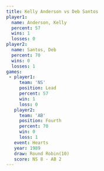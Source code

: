 ```yaml
---
title: Kelly Anderson vs Deb Santos
player1:               
  name: Anderson, Kelly
  percent: 57          
  wins: 1              
  losses: 0            
player2:               
  name: Santos, Deb    
  percent: 70          
  wins: 0              
  losses: 1            
games:
 - player1:        
     team: 'NS'    
     position: Lead
     percent: 57   
     win: 1        
     loss: 0       
   player2:          
     team: 'AB'      
     position: Fourth
     percent: 70     
     win: 0          
     loss: 1         
   event: Hearts        
   year: 1989           
   draw: Round Robin(10)
   score: NS 8 - AB 2   
---
```

